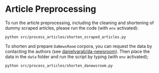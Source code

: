 # Article Preprocessing
To run the article preprocessing, including the cleaning and shortening of dummy scraped articles, please run the code (with `env` activated):

```
python src/process_articles/shorten_scraped_articles.py
```

To shorten and prepare `DaNewsRoom` corpora, you can request the data by contacting the authors (see [danielvarab/da-newsroom](https://github.com/danielvarab/da-newsroom)). Then place the data in the `data` folder and run the script by typing (with `env` activated);

```
python src/process_articles/shorten_danewsroom.py
```
